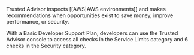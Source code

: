 Trusted Advisor inspects [[AWS|AWS environments]] and makes recommendations when opportunities exist to save money, improve performance, or security.

With a Basic Developer Support Plan, developers can use the Trusted Advisor console to access all checks in the Service Limits category and 6 checks in the Security category.